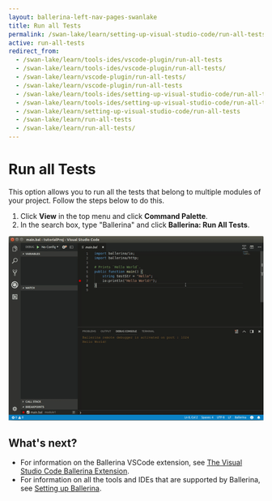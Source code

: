 ```yaml
---
layout: ballerina-left-nav-pages-swanlake
title: Run all Tests
permalink: /swan-lake/learn/setting-up-visual-studio-code/run-all-tests/
active: run-all-tests
redirect_from:
  - /swan-lake/learn/tools-ides/vscode-plugin/run-all-tests
  - /swan-lake/learn/tools-ides/vscode-plugin/run-all-tests/
  - /swan-lake/learn/vscode-plugin/run-all-tests/
  - /swan-lake/learn/vscode-plugin/run-all-tests
  - /swan-lake/learn/tools-ides/setting-up-visual-studio-code/run-all-tests
  - /swan-lake/learn/tools-ides/setting-up-visual-studio-code/run-all-tests/
  - /swan-lake/learn/setting-up-visual-studio-code/run-all-tests
  - /swan-lake/learn/run-all-tests
  - /swan-lake/learn/run-all-tests/
---
```


# Run all Tests

This option allows you to run all the tests that belong to multiple modules of your project. Follow the steps below to do this.

1. Click **View** in the top menu and click **Command Palette**.
2. In the search box, type "Ballerina" and click **Ballerina: Run All Tests**.

![Run all tests](/swan-lake/learn/images/run-all-tests.gif)

## What's next?

- For information on the Ballerina VSCode extension, see [The Visual Studio Code Ballerina Extension](/swan-lake/learn/vscode-plugin/).
- For information on all the tools and IDEs that are supported by Ballerina, see [Setting up Ballerina](/swan-lake/learn/installing-ballerina/).